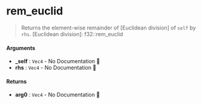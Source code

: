 # rem\_euclid

>  Returns the element-wise remainder of [Euclidean division] of `self` by `rhs`.
>  [Euclidean division]: f32::rem_euclid

#### Arguments

- **\_self** : `Vec4` \- No Documentation 🚧
- **rhs** : `Vec4` \- No Documentation 🚧

#### Returns

- **arg0** : `Vec4` \- No Documentation 🚧